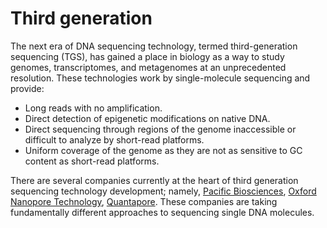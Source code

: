 # Third generation

The next era of DNA sequencing technology, termed third-generation sequencing (TGS), has gained a place in biology as a way to study genomes, transcriptomes, and metagenomes at an unprecedented resolution.
These technologies work by single-molecule sequencing and provide:

-   Long reads with no amplification.
-   Direct detection of epigenetic modifications on native DNA.
-   Direct sequencing through regions of the genome inaccessible or difficult to analyze by short-read platforms.
-   Uniform coverage of the genome as they are not as sensitive to GC content as short-read platforms.

There are several companies currently at the heart of third generation sequencing technology development; namely, [Pacific Biosciences](https://www.pacb.com/), [Oxford Nanopore Technology](https://nanoporetech.com/), [Quantapore](https://quantapore.com/).
These companies are taking fundamentally different approaches to sequencing single DNA molecules.
